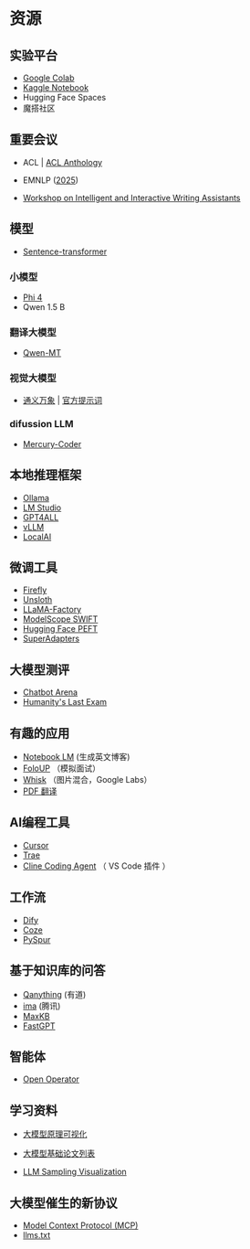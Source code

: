 # 资源

## 实验平台
- [Google Colab](https://colab.research.google.com/)
- [Kaggle Notebook](https://www.kaggle.com/code)
- Hugging Face Spaces
- 魔搭社区



## 重要会议

- ACL | [ACL Anthology](https://aclanthology.org)

- EMNLP ([2025](https://2025.emnlp.org/calls/main-conference-papers/))

- [Workshop on Intelligent and Interactive Writing Assistants](https://in2writing.glitch.me)



## 模型



- [Sentence-transformer](https://github.com/UKPLab/sentence-transformers)



### 小模型

- [Phi 4](https://huggingface.co/collections/microsoft/phi-4-677e9380e514feb5577a40e4)
- Qwen 1.5 B



### 翻译大模型

- [Qwen-MT](https://help.aliyun.com/zh/model-studio/user-guide/machine-translation)



### 视觉大模型

- [通义万象](https://tongyi.aliyun.com/wanxiang/videoCreation) | [官方提示词](https://alidocs.dingtalk.com/i/nodes/jb9Y4gmKWrx9eo4dCql9LlbYJGXn6lpz?spm=5176.29623064.0.0.41ed1ecerZpS4I&utm_scene=person_space)

### difussion LLM

- [Mercury-Coder](https://www.inceptionlabs.ai)

## 本地推理框架

- [Ollama](https://ollama.com)
- [LM Studio](https://lmstudio.ai)
- [GPT4ALL](https://www.nomic.ai/gpt4all)
- [vLLM](https://docs.vllm.ai/en/latest/)
- [LocalAI](https://localai.io)



## 微调工具

- [Firefly](https://github.com/yangjianxin1/Firefly)
- [Unsloth](https://unsloth.ai/)
- [LLaMA-Factory](https://github.com/hiyouga/LLaMA-Factory)
- [ModelScope  SWIFT](https://github.com/modelscope/ms-swift)
- [Hugging Face PEFT](https://huggingface.co/docs/peft/en/index)
- [SuperAdapters](https://github.com/cckuailong/SuperAdapters/tree/master)



## 大模型测评

- [Chatbot Arena](https://lmarena.ai/)
- [Humanity's Last Exam](https://agi.safe.ai)



## 有趣的应用

- [Notebook LM](https://notebooklm.google/) (生成英文博客)
- [FoloUP](https://github.com/FoloUp/FoloUp) （模拟面试）
- [Whisk](https://labs.google/fx/tools/whisk) （图片混合，Google Labs）
- [PDF 翻译](https://pdf2zh.com)



## AI编程工具

- [Cursor](http://cursor.com)
- [Trae](http://trae.ai)
- [Cline Coding Agent](https://github.com/cline/cline)  （ VS Code 插件 ）



## 工作流

- [Dify](http://dify.ai)
- [Coze](http://coze.com)
- [PySpur](https://github.com/PySpur-Dev/pyspur)



## 基于知识库的问答

- [Qanything](https://github.com/netease-youdao/QAnything) (有道)
- [ima](https://ima.qq.com) (腾讯)
- [MaxKB](https://maxkb.cn)
- [FastGPT](https://fastgpt.cn)



## 智能体

- [Open Operator](https://operator.browserbase.com)



## 学习资料

- [大模型原理可视化](https://bbycroft.net/llm)

- [大模型基础论文列表](https://github.com/ZJU-LLMs/Foundations-of-LLMs/tree/main/大模型经典论文列表)

- [LLM Sampling Visualization](https://artefact2.github.io/llm-sampling/index.xhtml)

## 大模型催生的新协议

- [Model Context Protocol (MCP)](https://supabase.com/docs/guides/getting-started/mcp)
- [llms.txt](https://llmstxt.org)
